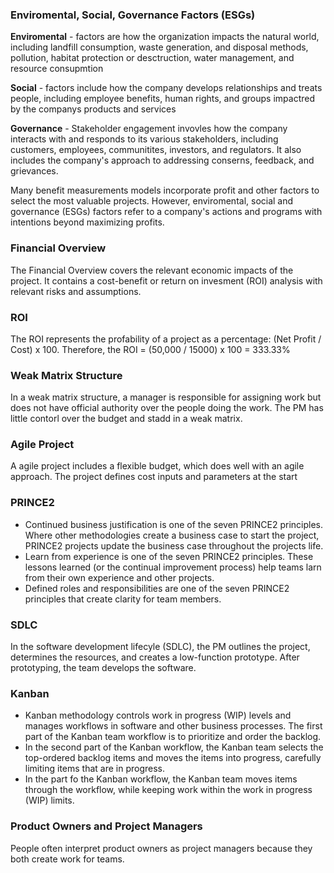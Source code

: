 ### Enviromental, Social, Governance Factors (ESGs)
**Enviromental** - factors are how the organization impacts the natural world, including landfill consumption, waste generation, and disposal methods, pollution, habitat protection or desctruction, water management, and resource consupmtion

**Social** - factors include how the company develops relationships and treats people, including employee benefits, human rights, and groups impactred by the companys products and services

**Governance** - Stakeholder engagement invovles how the company interacts with and responds to its various stakeholders, including customers, employees, communitites, investors, and regulators. It also includes the company's approach to addressing conserns, feedback, and grievances.

Many benefit measurements models incorporate profit and other factors to select the most valuable projects. However, enviromental, social and governance (ESGs) factors refer to a company's actions and programs with intentions beyond maximizing profits. 

### Financial Overview

The Financial Overview covers the relevant economic impacts of the project. It contains a cost-benefit or return on invesment (ROI) analysis with relevant risks and assumptions.

### ROI 

The ROI represents the profability of a project as a percentage: (Net Profit / Cost) x 100. Therefore, the ROI = (50,000 / 15000) x 100 = 333.33%

### Weak Matrix Structure

In a weak matrix structure, a manager is responsible for assigning work but does not have official authority over the people doing the work. The PM has little contorl over the budget and stadd in a weak matrix.

### Agile Project

A agile project includes a flexible budget, which does well with an agile approach. The project defines cost inputs and parameters at the start

### PRINCE2

- Continued business justification is one of the seven PRINCE2 principles. Where other methodologies create a business case to start the project, PRINCE2 projects update the business case throughout the projects life.
- Learn from experience is one of the seven PRINCE2 principles. These lessons learned (or the continual improvement process) help teams larn from their own experience and other projects.
- Defined roles and responsibilities are one of the seven PRINCE2 principles that create clarity for team members.

### SDLC

In the software development lifecyle (SDLC), the PM outlines the project, determines the resources, and creates a low-function prototype. After prototyping, the team develops the software.

### Kanban

- Kanban methodology controls work in progress (WIP) levels and manages workflows in software and other business processes. The first part of the Kanban team workflow is to prioritize and order the backlog.
- In the second part of the Kanban workflow, the Kanban team selects the top-ordered backlog items and moves the items into progress, carefully limiting items that are in progress.
- In the part fo the Kanban workflow, the Kanban team moves items through the workflow, while keeping work within the work in progress (WIP) limits.

### Product Owners and Project Managers

People often interpret product owners as project managers because they both create work for teams.
